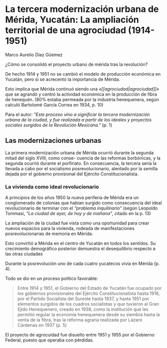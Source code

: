 # La tercera modernización urbana de Mérida, Yucatán: La ampliación territorial de una agrociudad (1914-1951)
Marco Aurelio Díaz Güemez

¿Cómo se consolidó el proyecto urbano de mérida tras la revolución?

De hecho 1914 y 1951 no se cambió el modelo de producción económica en Yucatán, pero sí se acrecentó la importancia de Mérida.

Esto implica que Mérida continuó siendo una *«[[agrociudad|agrociudad]]»* que se agrandó y centró la actividad económica en la producción de fibra de henequén. (80% estaba permeada por la industria henequenera, según calculó Bartolomé García Correa en 1934, p. 10)

Para el autor: *"Este proceso vino a significar la tercera modernización urbana de la ciudad, y fue realizada a partir de los ideales y proyectos sociales surgidos de la Revolución Mexicana."* (p. 1)

## Las modernizaciones urbanas

La primera modernización urbana de Mérida ocurrió durante la segunda mitad del siglo XVIII, como conse- cuencia de las reformas borbónicas, y la segunda ocurrió durante el porfiriato. En consecuencia, la tercera sería la llevada a cabo por el socialismo posrevolucionario, alentado por la semilla dejada por el gobierno provisional del Ejército Constitucionalista.

### La vivienda como ideal revolucionario

A principios de los años 1950 la nueva periferia de Mérida era un conglomerado de colonias que habían surgido como consecuencia del ideal revolucionario de terminar con el *"problema inquilinario"* (según Leopoldo Tommasi, *"La ciudad de ayer, de hoy y de mañana"*, citado en la p. 13)

La ampliación de la ciudad fue vista como una oportunidad para crear nuevos espacios para la vivienda, rodeada de manifestaciones posrevolucionarias de memoria en Mérida.

Esto convirtió a Mérida en el centro de Yucatán en todos los sentidos. Su crecimiento demográfico posterior demuestra el desequilibrio respecto a las otras ciudades

Durante la posrevolución uno de cada cuatro yucatecos vivía en Mérida (p. 4).

Todo se dio en un proceso político favorable:

>Entre 1914 y 1951, el Gobierno del Estado de Yucatán fue ocupado por los gobiernos provisionales del Ejército Constitucionalista hasta 1918, por el Partido Socialista del Sureste hasta 1937, y hasta 1951 por elementos surgidos de los cuadros socialistas y que tuvieron al Gran Ejido Henequenero, creado en 1938, como la institución que les permitió regular la economía henequenera desde su siembra hasta la venta de la fibra, tras la reforma agraria realizada por Lázaro Cárdenas en 1937 (p. 5)

El proyecto de agrocuidad fue disuelto entre 1951 y 1955 por el Gobierno Federal, puesto que operaba con pérdidas.

